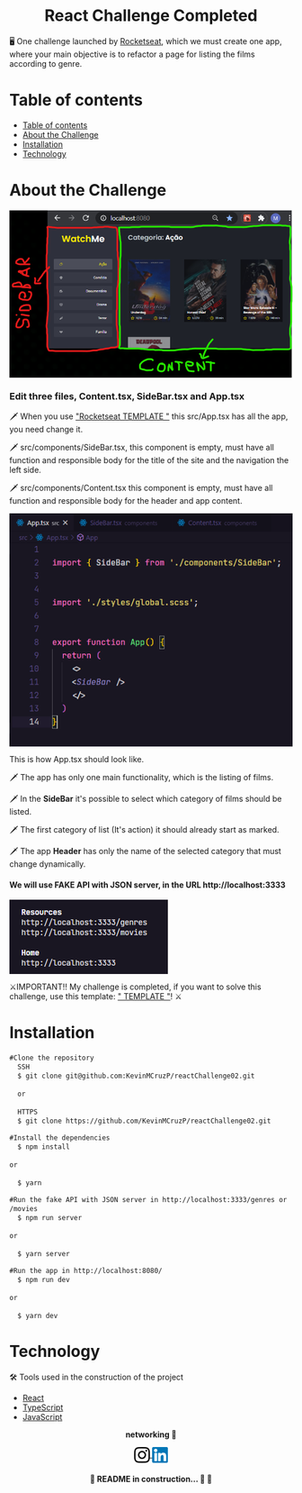 <h1 align="center"> React Challenge Completed</h1>

<p> 🖥️ One challenge launched by <a href="https://rocketseat.com.br/" target:"blank">Rocketseat</a>, which we must create one app, 
where your main objective is to refactor a page for listing the films according to genre.
</p>


Table of contents
=================
<!--ts-->
   * [Table of contents](#table-of-contents)
   * [About the Challenge](#about-the-challenge)
   * [Installation](#installation)
   * [Technology](#technology)
<!--te-->


About the Challenge
===================
<img align="center" src="./public/sbc.png" alt="Sidebar_Content" />
<h3> Edit three files, Content.tsx, SideBar.tsx and App.tsx </h3>
<p> 🗡️ When you use <a href="https://github.com/rocketseat-education/ignite-template-componentizando-a-aplicacao" target:"blank">"Rocketseat TEMPLATE "</a> this src/App.tsx has all the app, you need change it. </p>
<p> 🗡️ src/components/SideBar.tsx, this component is empty, must have all function and responsible body for the title of the site and the navigation the left side. </p>
<p> 🗡️ src/components/Content.tsx this component is empty, must have all function and responsible body for the header and app content. </p>

<img align="center" src="./public/challenge02img.png" alt="challenge02" />
<p> This is how App.tsx should look like. </p>
<p> 🗡️ The app has only one main functionality, which is the listing of films.</p>
<p> 🗡️ In the <Strong>SideBar</Strong> it's possible to select which category of films should be listed.</p>
<p> 🗡️ The first category of list (It's action) it should already start as marked.</p>
<p> 🗡️ The app <Strong>Header</Strong> has only the name of the selected category that must change dynamically.</p>

<h4> We will use FAKE API with JSON server, in the URL http://localhost:3333 </h4>
<img align="center" src="./public/fakeAPI.png" alt="challenge" />
<p>⚔️IMPORTANT!! My challenge is completed, if you want to solve this challenge, use this template: <a href="https://github.com/rocketseat-education/ignite-template-componentizando-a-aplicacao" target:"blank">" TEMPLATE "</a>! ⚔️ </p>

Installation
============
```
#Clone the repository
  SSH
  $ git clone git@github.com:KevinMCruzP/reactChallenge02.git
  
  or
  
  HTTPS
  $ git clone https://github.com/KevinMCruzP/reactChallenge02.git
```

```
#Install the dependencies
  $ npm install

or

  $ yarn
```

```
#Run the fake API with JSON server in http://localhost:3333/genres or /movies
  $ npm run server

or

  $ yarn server
```

```
#Run the app in http://localhost:8080/
  $ npm run dev

or

  $ yarn dev
```



Technology
==========
🛠 Tools used in the construction of the project
- [React](https://reactjs.org/)
- [TypeScript](https://www.typescriptlang.org/)
- [JavaScript](https://developer.mozilla.org/en-US/docs/Web/JavaScript)

<p align="center" styles="color:#572364"><strong>networking 📩</strong></p>
<p align="center"> 
  <a href="https://www.instagram.com/kevin.pizarro.cruz/" target="blank">
    <img align="center" src="./public/instagram.svg" alt="Insta" height="28px" width="28px" />
  </a>
  <a href="https://www.linkedin.com/in/kevin-marlon-pizarro-cruz-22b369208/" target="blank">
    <img align="center" src="./public/linkedin.svg" alt="Linkedin" height="28px" width="28px" />
	  
  </a>
</p>
<h4 align="center"> 
	🚧 README in construction... 🚀 🚧
</h4> 
